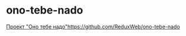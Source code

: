 # ono-tebe-nado
[Проект "Оно тебе надо"](https://github.com/ReduxWeb/ono-tebe-nado)https://github.com/ReduxWeb/ono-tebe-nado
